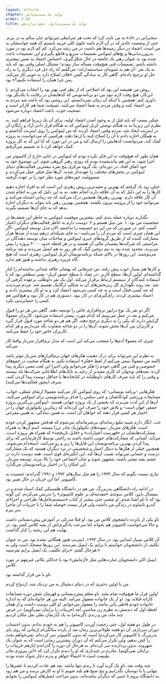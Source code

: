 ```yaml
---
layout: article
chapter: تولد یک سیستم‌عامل
order: 3.93
title: تولد یک سیستم‌عامل، بخش دوازدهم
---
```



سخنرانی در «اد» به من ثابت کرد که تحت هر شرایطی می‌توانم جان سالم به در ببرم. حتی از وضعیت حادی که در آن لازم باشد جلوی کلی غریبه بایستم که همه حواسشان به من است. اعتماد در دیگر زمینه‌ها هم داشت در من رشد می‌کرد. کم کم لازم بود در مورد به‌روزرسانی‌ها و پچ‌های لینوکس تصمیمات سریع و قاطع بگیرم و این تصمیمات باعث شده بود به عنوان رهبر یک جامعه در حال شکل‌گیری، احساس اعتماد به نفس بیشتری داشته باشم. تصمیمات فنی هیچ‌وقت مساله ساز نبودند؛ مشکل اصلی وقتی بود که باید به یک نفر -آن هم به شیوه‌ای سیاستمدارانه- می‌گفتم که راه حل فرد دیگری‌ را به راه حل او ترجیح داده‌ام. گاهی کار به سادگی گفتن «فلان اصلاح دارد به خوبی کار می‌کند. پس چرا همان را استفاده نکنیم؟» بود.

روش من همیشه این بود که اصلاحی که از نظر فنی بهتر بود را انتخاب می‌کردم. با این‌کار، هیچ وقت لازم نبود بین دو برنامه‌نویس که کدهایشان در رقابت با یکدیگر بود، داوری کنم. همچنین با اینکه آن زمان نمی‌دانستم، این روشی بود که باعث شد مردم به من اعتماد کنند و وقتی مردم به شما اعتماد می‌کنند، نصیحت شما هم کاراتر است و نصحیت خوب، باعث اعتماد دوباره می‌شود. 

شکی نیست که باید قبل از به وجود آمدن اعتماد اولیه، برای آن یک زیربنا فراهم کنید. به نظرم این زیربنا نه به هنگام نوشتن کرنل لینوکس که به هنگام قرار دادن آزاد و رایگان آن در اینترنت ایجاد شد. مردم وقتی اعتماد کردند که من لینوکس را روی اینترنت گذاشتم و به همگان اجازه دادم تا آن را اصلاح کنند یا ارتقا دهند. هرکسی که می‌خواست به پروژه کمک کند، می‌توانست کدهایش را ارسال کند و من در این مورد که آیا این کد به کل پروژه کمک خواهد کرد یا نه تصمیم می‌گرفتم. 

همان طور که هیچ‌وقت به این فکر نکرده بودم که لینوکس در جایی خارج از کامپیوتر من اجرا شود، به این هم نیاندیشیده بودم که روزی رهبر گروهی شوم. این موضوع خود به خود اتفاق افتاد. در دوره‌ای، یک گروه مرکزی پنج نفره بیشترین فعالیت‌های دنیای لینوکس در بخش‌های مختلف را عهده‌دار شدند. آن‌ها مثل فیلتر عمل می‌کردند و مسوولیت حوزه‌های مورد نظر خود را بر عهده گرفتند. 

خیلی زود یاد گرفتم که بهترین و مفیدترین روش رهبری این است که به افراد اجازه دهیم کارها را به این دلیل که به آن علاقه‌ دارند انجام دهند، نه به این دلیل که من به انجام شدن آن کار علاقه دارم. بهترین رهبرها، همچنین درک می‌کنند که چه زمانی اشتباه می‌کنند و می‌توانند خود را از پروسه بیرون بکشند. همچنین بهترین رهبر باید بتواند به دیگران اجازه بدهد که به جای آن‌ها تصمیم بگیرند. 

بگذارید دوباره جمله بندی کنم. بیشترین موفقیت لینوکس به خاطر این ضعف‌ها در شخصیت من بود: ۱. من تنبل هستم و ۲. دوست دارم به خاطر فعالیت‌های دیگران اعتبار کسب کنم. در صورتی که من این دو خصیصه را نداشتم، الان مدل توسعه لینوکس -اگر این همان چیزی است که مردم آن را می‌نامند- به جای شبکه‌ای درهم تنیده از صدها هزار مشارکت کننده که از طریق گروه‌های خبری لینوکس و مباحثات میان توسعه دهندگان در مراسمی که شرکت‌ها پشتیبان مالی آن هستند و در هر لحظه حدود ۴۰۰۰ پروژه را پیش‌ می‌برند،‌ محدود شده بود به نیم دوجین گیک که هر روز به هم ایمیل می‌زدند و بعد برنامه می‌نوشتند. این روزها در بالای شبکه برنامه‌نویسان کرنل لینوکس، رهبری است که هیچ گاه غریزه رهبری نداشته و هنوز هم ندارد.

و کارها هم بسیار خوب پیش رفته. من چیزهایی که بهشان علاقه چندانی نداشته‌ام را کنار گذاشته‌ام. اولین آن‌ها، سطح کاربر -در تضاد با سطح عمیق کرنل- یعنی سطحی  بود که با استفاده کنندگان از سیستم ارتباط برقرار می‌کند. اول یک نفر داوطلب برعهده گرفتن آن شد. بعد روند نگهداری کل زیربخش‌های آن به شکلی ارگانیک تقسیم شد. مردم می‌دیدند که چه کسی فعال است و به چه کسی می‌شود اعتماد کرد و به او کار بیشتری دادند و اعتماد بیشتری کردند. رای‌گیری‌ای در کار نبود. دستوری هم در کار نبود و هیچ‌کس هم کسی را حسابرسی نکرد.

اگر دو نفر یک نوع درایور نرم‌افزاری خاص را توسعه دهند، گاهی من هر دو را قبول می‌کنم و بعد در عمل می‌بینیم که کدام مورد، بیشتر استفاده می‌شود. کاربران معمولا گرایش دارند که یکی را به دیگری ترجیح دهند. اگر هم هر دو شاخه مورد قبول قرار گیرد و کاربران بین آن‌ها پخش شوند، آن‌ها را در دو شاخه متفاوت نگه می‌داریم و هر کدام کاربران خاص خود را حفظ می‌کنند. 

چیزی که معمولا آدم‌ها را متعجب می‌کند این است که مدل نرم‌افزار متن‌باز واقعا کار می‌کند.

به نظرم این می‌تواند برای درک ذهنیت هکرهای جهان نرم‌افزارهای متن‌باز موثر باشد (البته من معمولا سعی می‌کنم از لفظ «هکر» استفاده نکنم. به هنگام صحبت در جمع‌های خصوصی و فنی من گاهی خودم را هکر می‌خوانم ولی اخیرا این لغت معنی دیگری پیدا کرده: بچه‌های نوجوان که کاری مفیدتر از رخنه به بانک‌های اطلاعاتی شرکت‌ها بلد نیستند و وقتی را که باید صرف کارهای داوطلبانه در کتابخانه‌ها یا حداقل دوست پیدا کردن کنند، صرف اینجور فعالیت‌ها می‌کنند).

هکرهایی -برنامه نویسانی- که روی لینوکس کار می‌کنند معمولا ارتقای شغلی، خواب، مسابقات ورزشی کودکانشان و حتی سکس را فدای برنامه‌نویسی برای لینوکس می‌کنند. آن‌ها از این لذت می‌برند که بخشی از یک پروژه جهانی هستند -لینوکس بزرگترین پروژه جمعی جهان است- و تلاش خود را صرف این کرده‌اند که زیباترین تکنولوژی جهان را در اختیار هر کسی قرار دهند که خواهان آن است. به همین سادگی. به همین مفرحی. 

خب. انگار دارم شبیه تبلیغ رسانه‌ای بی‌شرمانه‌ای می‌شوم که هدفش مشهور کردن خودم است. هکرهای متن‌باز، نمونه‌های تکنولوژیک مادر ترزا نیستند. اسم آن‌ها به همراه مشارکت‌هایشان در «فهرست اعتبارات» و «فایل تاریخچه» که همراه هر پروژه است، می‌آید. کسانی که مشارکت‌های خوبی داشته باشند به راحتی توسط کارفرمایانی که برای پیدا کردن بهترین برنامه‌نویسان این فایل‌ها را زیر و رو می‌کنند، استخدام می‌شوند. همچنین خیلی از هکرها به دنبال اعتبار و‌ شخصیتی در نزد دیگران هستند که یک مشارکت درست و حسابی می‌تواند نصیب آن‌ها کند. این انگیزه‌ای قوی است. همه دوست دارند در چشم بقیه معتبر باشند، مشهور شوند و شان اجتماعی خود را بالا ببرند. توسعه متن‌باز، این امکان را در اختیار برنامه‌نویسان می‌گذارد. 

نیازی نیست بگویم که سال ۱۹۹۳ را هم مثل سال‌های ۱۹۹۲ و ۱۹۹۱ گذراندم: چسبیده به کامپیوتر. اما این جریان در حال تغییر بود.

در ادامه راه دانشگاهی پدربزرگ، من هم در دانشگاه هلسینکی کمک استاد شدم و در نیمسال پاییز، کلاس سوئدی «مقدمه‌ای بر علوم کامپیوتر» را تدریس می‌کردم. این گونه بود که با تاو آشنا شدم. او نقشی حتی بیشتر از کتاب «سیستم‌عامل‌ها: طراحی و اجرا»ی آندرو تاننباوم در زندگی من داشت ولی قرار نیست حوصله شما را با جزییات آن ماجرا سر ببرم.

تاو یکی از پانزده دانشجوی کلاس من بود. او قبلا مدرکی در آموزش پیش‌دبستانی داشت و حالا می‌خواست کامپیوتر هم بخواند اما سرعت یادگیری‌اش از بقیه کلاس کمتر بود. در نهایت هم این رشته را کنار گذاشت.

آن کلاس بسیار ابتدایی بود. در سال ۱۹۹۳، اینترنت هنوز همگانی نشده بود. من به عنوان تکلیف از دانشجویان خواستم تا برایم یک ایمیل بفرستند. این روزها مضحک است ولی به هرحال گفتم: «برای تکلیف، یک ایمیل برایم بفرستید.» 

ایمیل اکثر دانشجویان عبارت‌هایی مثل «آزمایش» بود یا حداکثر نکاتی غیرمهم در مورد کلاس. 

تاو با من قرار گذاشته بود. 

من با اولین دختری که در دنیای دیجیتال به من نزدیک شد، ازدواج کردم. 

اولین قرار ما هیچ‌وقت تمام نشد. تاو معلم پیش‌دبستانی و قهرمان شش دوره مسابقات کاراته فنلاند بود. او از یک خانواده معقول می‌آمد. البته من هر خانواده‌ای که به اندازه خانواده خودم قاطی پاتی نباشد را معقول می‌خوانم. او کلی دوست داشت و از همان لحظه اول که دیدمش به نظرم زن مناسبی آمد (جزییات را برایتان نمی‌گویم). در عرض چند ماه، من و رندی (گربه‌ام) به یک آپارتمان نقلی نقل مکان کردیم.

در طول دو هفته اول، حتی زحمت آوردن کامپیوتر را هم به خودم ندادم. بدون احتساب دوران سربازی، آن دو هفته طولانی‌ترین زمان بعد از یازده سالگی‌ام (زمانی که روی پای پدربزرگ‌ با کامپیوتر کار می‌کردم) است که  بدون کامپیوتر سر کرده‌ام. نمی‌خواهم بحث را کش بدهم، ولی تکرار می‌کنم که آن دوران بیشترین زمانی است که به عنوان یک شهروند، بدون پردازنده سر کرده‌ام. به هرحال آن دوره را گذراندم (بازهم جزییات را برایتان نمی‌گویم). مادرم در چندباری که او را دیدم تکرار کرد که «این پیروزی مادر طبیعت است.» احتمالا خواهر و پدرم دچار شوک شده بودند.

چند وقت بعد، تاو یک گربه آورد تا رندی تنها نباشد. بعد هم عادت کردیم تا عصرها را تنهایی یا با دوستان بگذرانیم و پنج صبح هم بلند شویم تا او به کارش برسد و من هم زود به دانشگاه بروم تا حینی که دیگران نیامده‌اند، بدون مزاحت ایمیل‌های لینوکس را بخوانم. 



